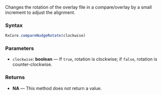 Changes the rotation of the overlay file in a compare/overlay by a small increment to adjust the alignment.

### Syntax

```typescript
RxCore.compareNudgeRotate(clockwise)
```

### Parameters

- `clockwise`: **boolean** — If `true`, rotation is clockwise; if `false`, rotation is counter-clockwise.

### Returns

- **NA** — This method does not return a value.
